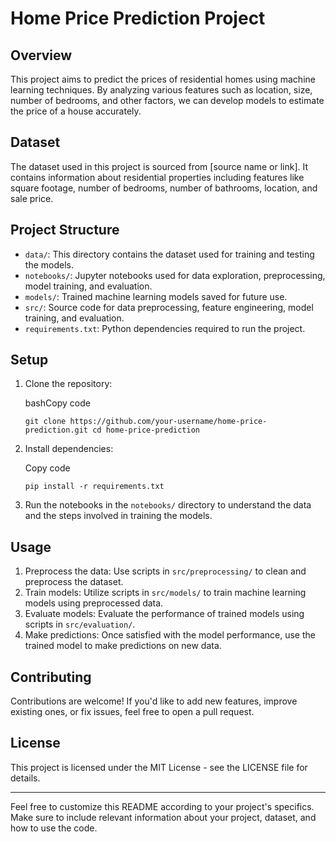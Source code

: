 Home Price Prediction Project
=============================

Overview
--------

This project aims to predict the prices of residential homes using machine learning techniques. By analyzing various features such as location, size, number of bedrooms, and other factors, we can develop models to estimate the price of a house accurately.

Dataset
-------

The dataset used in this project is sourced from \[source name or link\]. It contains information about residential properties including features like square footage, number of bedrooms, number of bathrooms, location, and sale price.

Project Structure
-----------------

*   `data/`: This directory contains the dataset used for training and testing the models.
*   `notebooks/`: Jupyter notebooks used for data exploration, preprocessing, model training, and evaluation.
*   `models/`: Trained machine learning models saved for future use.
*   `src/`: Source code for data preprocessing, feature engineering, model training, and evaluation.
*   `requirements.txt`: Python dependencies required to run the project.

Setup
-----

1.  Clone the repository:
    
    bashCopy code
    
    `git clone https://github.com/your-username/home-price-prediction.git cd home-price-prediction`
    
2.  Install dependencies:
    
    Copy code
    
    `pip install -r requirements.txt`
    
3.  Run the notebooks in the `notebooks/` directory to understand the data and the steps involved in training the models.

Usage
-----

1.  Preprocess the data: Use scripts in `src/preprocessing/` to clean and preprocess the dataset.
2.  Train models: Utilize scripts in `src/models/` to train machine learning models using preprocessed data.
3.  Evaluate models: Evaluate the performance of trained models using scripts in `src/evaluation/`.
4.  Make predictions: Once satisfied with the model performance, use the trained model to make predictions on new data.

Contributing
------------

Contributions are welcome! If you'd like to add new features, improve existing ones, or fix issues, feel free to open a pull request.

License
-------

This project is licensed under the MIT License - see the LICENSE file for details.

* * *

Feel free to customize this README according to your project's specifics. Make sure to include relevant information about your project, dataset, and how to use the code.

